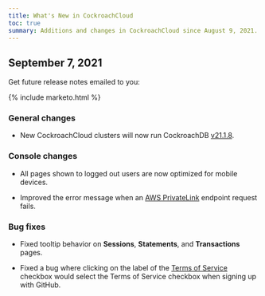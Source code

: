 ```yaml
---
title: What's New in CockroachCloud
toc: true
summary: Additions and changes in CockroachCloud since August 9, 2021.
---
```


## September 7, 2021

Get future release notes emailed to you:

{% include marketo.html %}

### General changes

- New CockroachCloud clusters will now run CockroachDB [v21.1.8](v21.1.8.html).

### Console changes

- All pages shown to logged out users are now optimized for mobile devices.
  
- Improved the error message when an [AWS PrivateLink](../cockroachcloud/network-authorization.html#aws-privatelink) endpoint request fails.

### Bug fixes

- Fixed tooltip behavior on **Sessions**, **Statements**, and **Transactions** pages.

- Fixed a bug where clicking on the label of the [Terms of Service](https://www.cockroachlabs.com/cloud-terms-and-conditions/) checkbox would select the Terms of Service checkbox when signing up with GitHub.